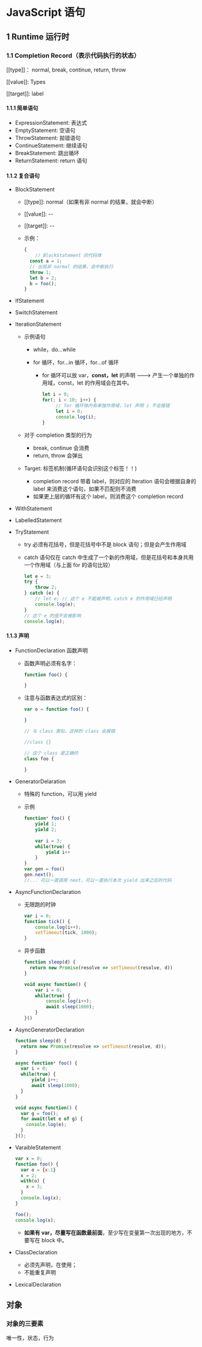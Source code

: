# JavaScript 语句

## 1 Runtime 运行时

### 1.1 Completion Record（表示代码执行的状态）

[[type]]： normal, break, continue, return, throw

[[value]]: Types

[[target]]: label

#### 1.1.1 简单语句

* ExpressionStatement: 表达式
* EmptyStatement: 空语句
* ThrowStatement: 拋错语句
* ContinueStatement: 继续语句
* BreakStatement: 跳出循环
* ReturnStatement: return 语句

#### 1.1.2 复合语句

* BlockStatement

  * [[type]]: normal（如果有非 normal 的结果，就会中断）

  * [[value]]: --

  * [[target]]: --

  * 示例：

    ```JavaScript
    {
    	// BlockStatement 的代码体	
      const a = 1;
      // 出现非 normal 的结果，会中断执行
      throw 1;
      let b = 2;
      b = foo();
    }
    ```

* IfStatement

* SwitchStatement

* IterationStatement

  * 示例语句

    * while，do...while

    * for 循环，for...in 循环，for...of 循环

      * for 循环可以放  var，**const，let**  的声明 ---> 产生一个单独的作用域，const，let 的作用域会在其中。

        ```javascript
        let i = 0;
        for(; i < 10; i++) {
        	 // for 循环体内有单独作用域，let 声明 i 不会报错
        	 let i = 0;
        	 console.log(i);
        }
        ```

  * 对于 completion 类型的行为

    * break, continue 会消费
    * return, throw 会弹出

  * Target: 标签机制(循环语句会识别这个标签！！)

    * completion record 带着 label，则对应的 Iteration 语句会根据自身的 label 来消费这个语句，如果不匹配则不消费
    * 如果更上层的循环有这个 label，则消费这个 completion record

* WithStatement

* LabelledStatement

* TryStatement

  * try 必须有花括号，但是花括号中不是 block 语句；但是会产生作用域

  * catch 语句仅在 catch 中生成了一个新的作用域，但是花括号和本身共用一个作用域（与上面 for 的语句比较）

    ```javascript
    let e = 3;
    try {
    	throw 2;
    } catch (e) {
    	// let e; // 这个 e 不能被声明，catch e 的作用域已经声明
    	console.log(e);
    }
    // 这个 e 的值不会被影响
    console.log(e);
    ```



#### 1.1.3 声明



* FunctionDeclaration 函数声明

  * 函数声明必须有名字：

    ```javascript
    function foo() {
    
    }
    ```

  * 注意与函数表达式的区别：

    ```javascript
    var o = function foo() {
    
    }
    
    // 与 class 类似，这样的 class 会报错
    
    //class {}
    
    // 这个 class 是正确的
    class foo {
      
    }
    ```

* GeneratorDelaration

  * 特殊的 function，可以用 yield

  * 示例

    ```javascript
    function* foo() {
    	yield 1;
    	yield 2;
    	
    	var i = 3;
    	while(true) {
    		yield i++
    	}
    }
    var gen = foo()
    gen.next();
    //... 可以一直调用 next，可以一直执行本次 yield 出来之后的代码
    ```

    

* AsyncFunctionDeclaration

  * 无限跑的时钟

    ```javascript
    var i = 0;
    function tick() {
    	console.log(i++);
    	setTimeout(tick, 1000);
    }
    ```

  * 异步函数

    ```javascript
    function sleep(d) {
      return new Promise(resolve => setTimeout(resolve, d))
    }
    
    void async function() {
    	var i = 0;
    	while(true) {
    		console.log(i++);
    		await sleep(1000);
    	}
    }()
    ```

    

* AsyncGeneratorDeclaration

  ```javascript
  function sleep(d) {
    return new Promise(resolve => setTimeout(resolve, d));
  }
  
  async function* foo() {
  	var i = 0;
  	while(true) {
  		yield i++;
  		await sleep(1000);
  	}
  }
  
  void async function() {
    var g = foo();
    for await(let e of g) {
      console.log(e);
    }
  }();
  ```

  

* VaraibleStatement

  ```javascript
  var x = 0;
  function foo() {
  	var o = {x:1}
    x = 2;
    with(o) {
      x = 3;
    }
    console.log(x);
  }
  
  foo();
  console.log(x);
  ```

  * **如果有 var，尽量写在函数最前面**，至少写在变量第一次出现的地方，不要写在 block 中。

* ClassDeclaration

  * 必须先声明，在使用；
  * 不能重复声明

* LexicalDeclaration



## 对象



### 对象的三要素

唯一性，状态，行为

